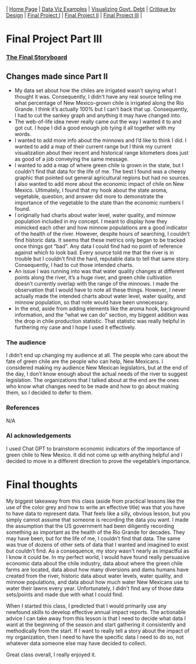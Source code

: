 | [Home Page](https://arianagant.github.io/Telling-Stories-with-Data-Portfolio/) | [Data Viz Examples](dataviz-examples) | [Visualizing Govt. Debt](visualizing-government-debt) | [Critique by Design](critique-by-design) | [Final Project I](final-project-part-one) | [Final Project II](final-project-part-two) | [Final Project III](final-project-part-three) |

# Final Project Part III

### [The Final Storyboard](https://carnegiemellon.shorthandstories.com/you-should-care-about-the-silvery-minnow/index.html)

## Changes made since Part II

- My data set about how the chiles are irrigated wasn't saying what I thought it was. Consequently, I didn't have any real source telling me what percentage of New Mexico-grown chile is irrigated along the Rio Grande. I think it’s actually 100% but I can't back that up. Consequently, I had to cut the sankey graph and anything it may have changed into.
- The web-of-life idea never really came out the way I wanted it to and got cut. I hope I did a good enough job tying it all together with my words.
- I wanted to add more info about the minnows and I’d like to think I did. I wanted to add a map of their current range but I think my current visualization about their recent and historical range kilometers does just as good of a job conveying the same message. 
- I wanted to add a map of where green chile is grown in the state, but I couldn’t find that data for the life of me. The best I found was a cheesy graphic that pointed out general agricultural regions but had no sources. I also wanted to add more about the economic impact of chile on New Mexico. Ultimately, I found that my hook about the state aroma, vegetable, question, and answer did more to demonstrate the importance of the vegetable to the state than the economic numbers I found. 
- I originally had charts about water level, water quality, and minnow population included in my concept. I meant to display how they mimicked each other and how minnow populations are a good indicator of the health of the river. However, despite hours of searching, I couldn’t find historic data. It seems that these metrics only began to be tracked once things got “bad”. Any data I could find had no point of reference against which to look bad. Every source told me that the river is in trouble but I couldn’t find the hard, reputable data to tell that same story. Consequently, I had to cut those intended charts. 
- An issue I was running into was that water quality changes at different points along the river, it’s a huge river, and green chile cultivation doesn’t currently overlap with the range of the minnows. I made the observation that I would have to note all these things. However, I never actually made the intended charts about water level, water quality, and minnow population, so that note would have been unnecessary. 
- In the end, aside from adding elements like the aroma hook, background information, and the “what we can do” section, my biggest addition was the drop in chile production statistic. That statistic was really helpful in furthering my case and I hope I used it effectively. 

### The audience

I didn’t end up changing my audience at all. The people who care about the fate of green chile are the people who can help, New Mexicans. I considered making my audience New Mexican legislators, but at the end of the day, I don’t know enough about the actual needs of the river to suggest legislation. The organizations that I talked about at the end are the ones who know what changes need to be made and how to go about making them, so I decided to defer to them.

### References
N/A

### AI acknowledgements
I used Chat GPT to brainstorm economic indicators of the importance of green chile to New Mexico. It did not come up with anything helpful and I decided to move in a different direction to prove the vegetable’s importance. 

# Final thoughts

My biggest takeaway from this class (aside from practical lessons like the use of the color grey and how to write an effective title) was that you have to have data to represent data. That feels like a silly, obvious lesson, but you simply cannot assume that someone is recording the data you want. I made the assumption that the US government had been diligently recording something as important as the health of the Rio Grande for decades. They may have been, but for the life of me, I couldn’t find that data. The same was true of dozens of other sets of data that I wanted and imagined to exist but couldn’t find. As a consequence, my story wasn't nearly as impactful as I know it could be. In my perfect world, I would have found really persuasive economic data about the chile industry, data about where the green chile farms are located, data about how many diversions and dams humans have created from the river, historic data about water levels, water quality, and minnow populations, and data about how much water New Mexicans use to water their lawns every year. Unfortunately, I didn't find any of those data sets/points and made due with what I could find.

When I started this class, I predicted that I would primarily use any newfound skills to develop effective annual impact reports. The actionable advice I can take away from this lesson is that I need to decide what data I want at the beginning of the season and start gathering it consistently and methodically from the start. If I want to really tell a story about the impact of my organization, then I need to have the specific data I need to do so, not whatever data someone else may have decided to collect. 

Great class overall, I really enjoyed it.

